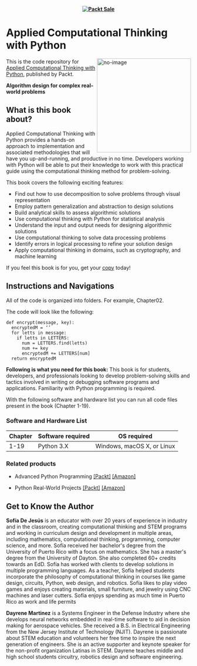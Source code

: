
<b><p align='center'>[![Packt Sale](https://static.packt-cdn.com/assets/images/packt+events/Improve_UX.png)](https://packt.link/algotradingpython)</p></b> 

# Applied Computational Thinking with Python

<a href="https://www.packtpub.com/product/applied-computational-thinking-with-python-second-edition/9781837632305"><img src="https://content.packt.com/B19521/cover_image_small.jpg" alt="no-image" height="256px" align="right"></a>

This is the code repository for [Applied Computational Thinking with Python](https://www.packtpub.com/product/applied-computational-thinking-with-python-second-edition/9781837632305), published by Packt.

**Algorithm design for complex real-world problems**

## What is this book about?
Applied Computational Thinking with Python provides a hands-on approach to implementation and associated methodologies that will have you up-and-running, and productive in no time. Developers working with Python will be able to put their knowledge to work with this practical guide using the computational thinking method for problem-solving.

This book covers the following exciting features:

* Find out how to use decomposition to solve problems through visual representation
* Employ pattern generalization and abstraction to design solutions
* Build analytical skills to assess algorithmic solutions
* Use computational thinking with Python for statistical analysis
* Understand the input and output needs for designing algorithmic solutions
* Use computational thinking to solve data processing problems
* Identify errors in logical processing to refine your solution design
* Apply computational thinking in domains, such as cryptography, and machine learning

If you feel this book is for you, get your [copy](https://www.amazon.com/Applied-Computational-Thinking-Python-real-world/dp/1837632308/ref=sr_1_4?crid=3JZRXWA9SVTEM&keywords=applied+computational+thinking+with+python&qid=1704196126&sprefix=%2Caps%2C266&sr=8-4) today!

## Instructions and Navigations
All of the code is organized into folders. For example, Chapter02.

The code will look like the following:

```
def encrypt(message, key):
  encryptedM = ‘’
  for letts in message:
    if letts in LETTERS:
      num = LETTERS.find(letts)
      num += key
      encryptedM += LETTERS[num]
  return encryptedM
```

**Following is what you need for this book:**
This book is for students, developers, and professionals looking to develop problem-solving skills and tactics involved in writing or debugging software programs and applications. Familiarity with Python programming is required.

With the following software and hardware list you can run all code files present in the book (Chapter 1-19).
### Software and Hardware List
| Chapter | Software required | OS required |
| -------- | ------------------------------------ | ----------------------------------- |
| 1-19 | Python 3.X | Windows, macOS X, or Linux |

### Related products
* Advanced Python Programming [[Packt]](https://www.packtpub.com/product/advanced-python-programming-second-edition/9781801814010) [[Amazon]](https://www.amazon.com/Advanced-Python-Programming-Accelerate-techniques/dp/1801814015/ref=sr_1_1?crid=WZ923V16OZ5Y&keywords=advanced+python+programming&qid=1703787274&sprefix=advanced+python+prograaming%2Caps%2C329&sr=8-1)

* Python Real-World Projects [[Packt]](https://www.packtpub.com/product/python-real-world-projects/9781803246765) [[Amazon]](https://www.amazon.com/Python-Real-World-Projects-deployable-applications/dp/1803246766/ref=sr_1_1?crid=1A2IAY06FA4AK&keywords=python+real-world+projects&qid=1703787308&sprefix=python+real-wo%2Caps%2C302&sr=8-1)

## Get to Know the Author
**Sofía De Jesús**
is an educator with over 20 years of experience in industry and in the classroom, creating computational thinking and STEM programs and working in curriculum design and development in multiple areas, including mathematics, computational thinking, programming, computer science, and more. Sofía received her bachelor's degree from the University of Puerto Rico with a focus on mathematics. She has a master's degree from the University of Dayton. She also completed 60+ credits towards an EdD. Sofía has worked with clients to develop solutions in multiple programming languages. As a teacher, Sofía helped students incorporate the philosophy of computational thinking in courses like game design, circuits, Python, web design, and robotics. Sofía likes to play video games and enjoys creating materials, small furniture, and jewelry using CNC machines and laser cutters. Sofía enjoys spending as much time in Puerto Rico as work and life permits

**Dayrene Martinez**
is a Systems Engineer in the Defense Industry where she develops neural networks embedded in real-time software to aid in decision making for aerospace vehicles. She received a B.S. in Electrical Engineering from the New Jersey Institute of Technology (NJIT). Dayrene is passionate about STEM education and volunteers her free time to inspire the next generation of engineers. She is an active supporter and keynote speaker for the non-profit organization Latinas in STEM. Dayrene teaches middle and high school students circuitry, robotics design and software engineering.
